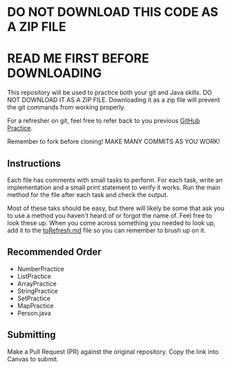 # DO NOT DOWNLOAD THIS CODE AS A ZIP FILE
# READ ME FIRST BEFORE DOWNLOADING

This repository will be used to practice both your git and Java skills. DO NOT DOWNLOAD IT AS A ZIP FILE. Downloading it as a zip file will prevent the git commands from working properly.

For a refresher on git, feel free to refer back to you previous [GitHub Practice](https://github.com/auberonedu/github-intro.git).

Remember to fork before cloning! MAKE MANY COMMITS AS YOU WORK! 

## Instructions
Each file has comments with small tasks to perform. For each task, write an implementation and a small print statement to verify it works. Run the main method for the file after each task and check the output.

Most of these taks should be easy, but there will likely be some that ask you to use a method you haven't heard of or forgot the name of. Feel free to look these up. When you come across something you needed to look up, add it to the [toRefresh.md](toRefresh.md) file so you can remember to brush up on it.

## Recommended Order
- NumberPractice
- ListPractice
- ArrayPractice
- StringPractice
- SetPractice
- MapPractice
- Person.java

## Submitting
Make a Pull Request (PR) against the original repository. Copy the link into Canvas to submit.


